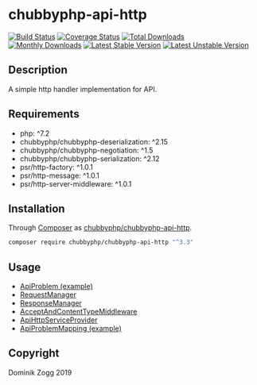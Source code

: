 # chubbyphp-api-http

[![Build Status](https://api.travis-ci.org/chubbyphp/chubbyphp-api-http.png?branch=master)](https://travis-ci.org/chubbyphp/chubbyphp-api-http)
[![Coverage Status](https://coveralls.io/repos/github/chubbyphp/chubbyphp-api-http/badge.svg?branch=master)](https://coveralls.io/github/chubbyphp/chubbyphp-api-http?branch=master)
[![Total Downloads](https://poser.pugx.org/chubbyphp/chubbyphp-api-http/downloads.png)](https://packagist.org/packages/chubbyphp/chubbyphp-api-http)
[![Monthly Downloads](https://poser.pugx.org/chubbyphp/chubbyphp-api-http/d/monthly)](https://packagist.org/packages/chubbyphp/chubbyphp-api-http)
[![Latest Stable Version](https://poser.pugx.org/chubbyphp/chubbyphp-api-http/v/stable.png)](https://packagist.org/packages/chubbyphp/chubbyphp-api-http)
[![Latest Unstable Version](https://poser.pugx.org/chubbyphp/chubbyphp-api-http/v/unstable)](https://packagist.org/packages/chubbyphp/chubbyphp-api-http)

## Description

A simple http handler implementation for API.

## Requirements

 * php: ^7.2
 * chubbyphp/chubbyphp-deserialization: ^2.15
 * chubbyphp/chubbyphp-negotiation: ^1.5
 * chubbyphp/chubbyphp-serialization: ^2.12
 * psr/http-factory: ^1.0.1
 * psr/http-message: ^1.0.1
 * psr/http-server-middleware: ^1.0.1

## Installation

Through [Composer](http://getcomposer.org) as [chubbyphp/chubbyphp-api-http][1].

```sh
composer require chubbyphp/chubbyphp-api-http "^3.3"
```

## Usage

 * [ApiProblem (example)][2]
 * [RequestManager][3]
 * [ResponseManager][4]
 * [AcceptAndContentTypeMiddleware][5]
 * [ApiHttpServiceProvider][6]
 * [ApiProblemMapping (example)][7]

## Copyright

Dominik Zogg 2019

[1]: https://packagist.org/packages/chubbyphp/chubbyphp-api-http
[2]: doc/ApiProblem/ApiProblem.md
[3]: doc/Manager/RequestManager.md
[4]: doc/Manager/ResponseManager.md
[5]: doc/Middleware/AcceptAndContentTypeMiddleware.md
[6]: doc/ServiceProvider/ApiHttpServiceProvider.md
[7]: doc/Serialization/ApiProblemMapping.md
